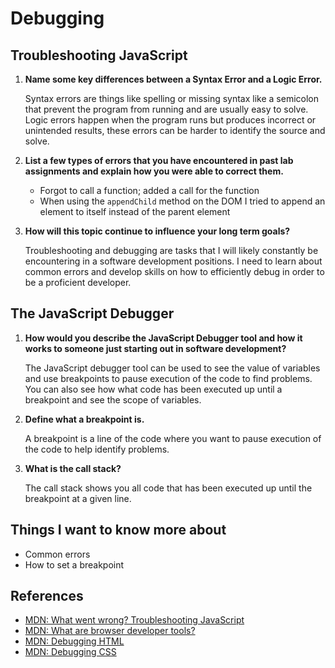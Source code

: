 # Debugging

## Troubleshooting JavaScript

1. **Name some key differences between a Syntax Error and a Logic Error.**

    Syntax errors are things like spelling or missing syntax like a semicolon that prevent the program from running and are usually easy to solve. Logic errors happen when the program runs but produces incorrect or unintended results, these errors can be harder to identify the source and solve.

2. **List a few types of errors that you have encountered in past lab assignments and explain how you were able to correct them.**

    - Forgot to call a function; added a call for the function
    - When using the `appendChild` method on the DOM I tried to append an element to itself instead of the parent element

3. **How will this topic continue to influence your long term goals?**

    Troubleshooting and debugging are tasks that I will likely constantly be encountering in a software development positions. I need to learn about common errors and develop skills on how to efficiently debug in order to be a proficient developer.

## The JavaScript Debugger

1. **How would you describe the JavaScript Debugger tool and how it works to someone just starting out in software development?**

    The JavaScript debugger tool can be used to see the value of variables and use breakpoints to pause execution of the code to find problems. You can also see how what code has been executed up until a breakpoint and see the scope of variables.

2. **Define what a breakpoint is.**

    A breakpoint is a line of the code where you want to pause execution of the code to help identify problems.

3. **What is the call stack?**

    The call stack shows you all code that has been executed up until the breakpoint at a given line.

## Things I want to know more about

- Common errors
- How to set a breakpoint

## References

- [MDN: What went wrong? Troubleshooting JavaScript](https://developer.mozilla.org/en-US/docs/Learn/JavaScript/First_steps/What_went_wrong)
- [MDN: What are browser developer tools?](https://developer.mozilla.org/en-US/docs/Learn/Common_questions/Tools_and_setup/What_are_browser_developer_tools#the_javascript_debugger)
- [MDN: Debugging HTML](https://developer.mozilla.org/en-US/docs/Learn/HTML/Introduction_to_HTML/Debugging_HTML)
- [MDN: Debugging CSS](https://developer.mozilla.org/en-US/docs/Learn/CSS/Building_blocks/Debugging_CSS)

